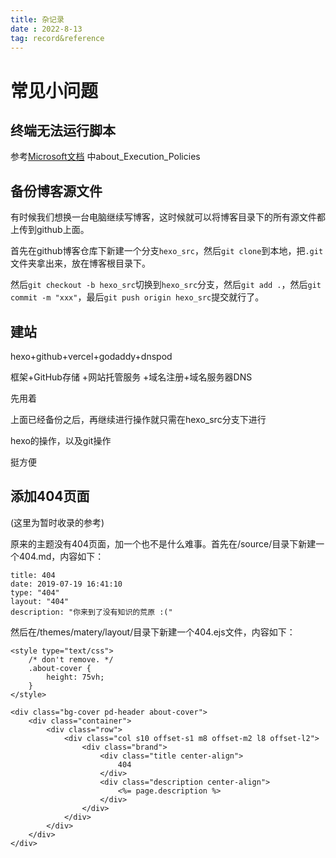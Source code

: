 ```yaml
---
title: 杂记录
date : 2022-8-13
tag: record&reference
---
```



# 常见小问题

## 终端无法运行脚本

参考[Microsoft文档](https:/go.microsoft.com/fwlink/?LinkID=135170) 中about_Execution_Policies



## 备份博客源文件

有时候我们想换一台电脑继续写博客，这时候就可以将博客目录下的所有源文件都上传到github上面。

首先在github博客仓库下新建一个分支`hexo_src`，然后`git clone`到本地，把`.git`文件夹拿出来，放在博客根目录下。

然后`git checkout -b hexo_src`切换到`hexo_src`分支，然后`git add .`，然后`git commit -m "xxx"`，最后`git push origin hexo_src`提交就行了。



## 建站

hexo+github+vercel+godaddy+dnspod

框架+GitHub存储 +网站托管服务 +域名注册+域名服务器DNS

先用着

上面已经备份之后，再继续进行操作就只需在hexo_src分支下进行

hexo的操作，以及git操作

挺方便

## 添加404页面

(这里为暂时收录的参考)

原来的主题没有404页面，加一个也不是什么难事。首先在/source/目录下新建一个404.md，内容如下：

```
title: 404
date: 2019-07-19 16:41:10
type: "404"
layout: "404"
description: "你来到了没有知识的荒原 :("
```

然后在/themes/matery/layout/目录下新建一个404.ejs文件，内容如下：
```ejs
<style type="text/css">
    /* don't remove. */
    .about-cover {
        height: 75vh;
    }
</style>

<div class="bg-cover pd-header about-cover">
    <div class="container">
        <div class="row">
            <div class="col s10 offset-s1 m8 offset-m2 l8 offset-l2">
                <div class="brand">
                    <div class="title center-align">
                        404
                    </div>
                    <div class="description center-align">
                        <%= page.description %>
                    </div>
                </div>
            </div>
        </div>
    </div>
</div>
```